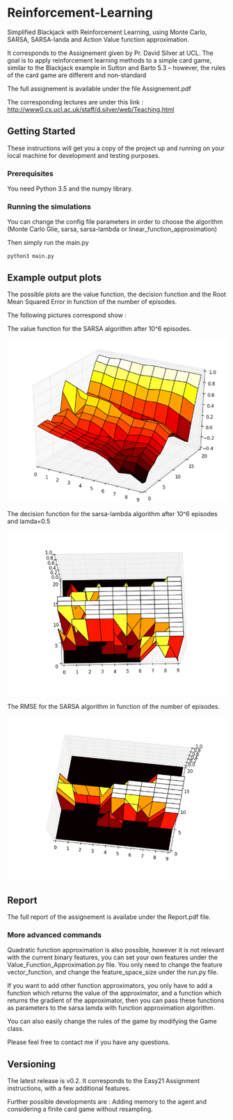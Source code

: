 # Reinforcement-Learning
Simplified Blackjack with Reinforcement Learning, using Monte Carlo, SARSA, SARSA-landa and Action Value function approximation.

It corresponds to the Assignement given by Pr. David Silver at UCL. The goal is to apply reinforcement learning methods to a simple card game, similar to the Blackjack example in Sutton and Barto 5.3 – however, the rules of the card game are different and non-standard

The full assignement is available under the file Assignement.pdf

The corresponding lectures are under this link : http://www0.cs.ucl.ac.uk/staff/d.silver/web/Teaching.html

## Getting Started

These instructions will get you a copy of the project up and running on your local machine for development and testing purposes.

### Prerequisites

You need Python 3.5 and the numpy library.

### Running the simulations

You can change the config file parameters in order to choose the algorithm (Monte Carlo Glie, sarsa, sarsa-lambda or linear_function_approximation)

Then simply run the main.py

```
python3 main.py
```

## Example output plots

The possible plots are the value function, the decision function and the Root Mean Squared Error in function of the number of episodes.

The following pictures correspond show :

The value function for the SARSA algorithm after 10^6 episodes.

![Sarsa value](https://github.com/MehdiAB161/Reinforcement-Learning/blob/master/Plots/Sarsa_lambda_0.8_value_1e6.png?raw=true)

The decision function for the sarsa-lambda algorithm after 10^6 episodes and lamda=0.5

![SARSA decision](https://github.com/MehdiAB161/Reinforcement-Learning/blob/master/Plots/Sarsa_lambda_0.8_decision_1e6.png?raw=true)

The RMSE for the SARSA algorithm in function of the number of episodes.

![SARSA decision](https://github.com/MehdiAB161/Reinforcement-Learning/blob/master/Plots/Sarsa_decision_1e6.png?raw=true)

## Report

The full report of the assignement is availabe under the Report.pdf file.

### More advanced commands

Quadratic function approximation is also possible, however it is not relevant with the current binary features, you can set your own features under the Value_Function_Approximation.py file.
You only need to change the feature vector_function, and change the feature_space_size under the run.py file.

If you want to add other function approximators, you only have to add a function which returns the value of the approximator, and a function which returns the gradient of the approximator, then you can pass these functions as parameters to the sarsa lamda with function approximation algorithm.

You can also easily change the rules of the game by modifying the Game class.

Please feel free to contact me if you have any questions.

## Versioning

The latest release is v0.2. It corresponds to the Easy21 Assignment instructions, with a few additional features.

Further possible developments are :
Adding memory to the agent and considering a finite card game without resampling.
